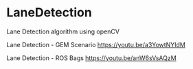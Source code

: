 # LaneDetection
Lane Detection algorithm using openCV

Lane Detection - GEM Scenario
https://youtu.be/a3YowtNYIdM

Lane Detection - ROS Bags
https://youtu.be/anW6sVsAQzM
